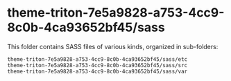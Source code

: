 # theme-triton-7e5a9828-a753-4cc9-8c0b-4ca93652bf45/sass

This folder contains SASS files of various kinds, organized in sub-folders:

    theme-triton-7e5a9828-a753-4cc9-8c0b-4ca93652bf45/sass/etc
    theme-triton-7e5a9828-a753-4cc9-8c0b-4ca93652bf45/sass/src
    theme-triton-7e5a9828-a753-4cc9-8c0b-4ca93652bf45/sass/var

